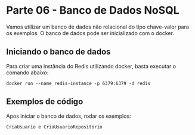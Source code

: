 # Parte 06 - Banco de Dados NoSQL

Vamos utilizar um banco de dados não relacional do tipo chave-valor para os exemplos. O banco de dados pode ser inicializado com o docker.
 
## Iniciando o banco de dados
  
Para criar uma instância do Redis utilizando docker, basta executar o comando abaixo:
 
`docker run --name redis-instance -p 6379:6379 -d redis`
 

## Exemplos de código

Apos iniciar o banco de dados, rodar os exemplos:

`CriaUsuario e CriaUsuarioRepositorio`
